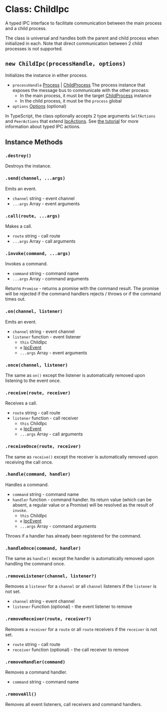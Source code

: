# Class: ChildIpc

A typed IPC interface to facilitate communication between the main process and a child process.

The class is universal and handles both the parent and child process when initialized in each. Note that direct communication between 2 child processes is not supported.

## `new ChildIpc(processHandle, options)`

Initializes the instance in either process.

* `processHandle` [Process](https://nodejs.org/api/process.html) | [ChildProcess](https://nodejs.org/api/child_process.html) The process instance that exposes the message bus to communicate with the other process:
  * In the main process, it must be the target [ChildProcess](https://nodejs.org/api/child_process.html) instance
  * In the child process, it must be the `process` global
* `options` [Options](structures/options.md) (optional)

In TypeScript, the class optionally accepts 2 type arguments `SelfActions` and `PeerActions` that extend [IpcActions](../../src/ipc_actions.ts). See [the tutorial](../tutorial.md) for more information about typed IPC actions.

## Instance Methods

### `.destroy()`

Destroys the instance.

### `.send(channel, ...args)`

Emits an event.

* `channel` string - event channel
* `...args` Array - event arguments

### `.call(route, ...args)`

Makes a call.

* `route` string - call route
* `...args` Array - call arguments

### `.invoke(command, ...args)`

Invokes a command.

* `command` string - command name
* `...args` Array - command arguments

Returns `Promise` - returns a promise with the command result. The promise will be rejected if the command handlers rejects / throws or if the command times out.

### `.on(channel, listener)`

Emits an event.

* `channel` string - event channel
* `listener` function - event listener
  * `this` ChildIpc
  * `e` [IpcEvent](./structures/ipc_event.md)
  * `...args` Array - event arguments

### `.once(channel, listener)`

The same as `on()` except the listener is automatically removed upon listening to the event once.

### `.receive(route, receiver)`

Receives a call.

* `route` string - call route
* `listener` function - call receiver
  * `this` ChildIpc
  * `e` [IpcEvent](./structures/ipc_event.md)
  * `...args` Array - call arguments

### `.receiveOnce(route, receiver)`

The same as `receive()` except the receiver is automatically removed upon receiving the call once.

### `.handle(command, handler)`

Handles a command.

* `command` string - command name
* `handler` function - command handler. Its return value (which can be absent, a regular value or a Promise) will be resolved as the result of `invoke`.
  * `this` ChildIpc
  * `e` [IpcEvent](./structures/ipc_event.md)
  * `...args` Array - command arguments

Throws if a handler has already been registered for the command.

### `.handleOnce(command, handler)`

The same as `handle()` except the handler is automatically removed upon handling the command once.

### `.removeListener(channel, listener?)`

Removes a `listener` for a `channel` or all `channel` listeners if the `listener` is not set.

* `channel` string - event channel
* `listener` Function (optional) - the event listener to remove

### `.removeReceiver(route, receiver?)`

Removes a `receiver` for a `route` or all `route` receivers if the `receiver` is not set.

* `route` string - call route
* `receiver` function (optional) - the call receiver to remove

### `.removeHandler(command)`

Removes a command handler.

* `command` string - command name

### `.removeAll()`

Removes all event listeners, call receivers and command handlers.